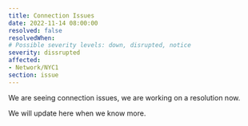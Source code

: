 ```yaml
---
title: Connection Issues
date: 2022-11-14 08:00:00
resolved: false
resolvedWhen:
# Possible severity levels: down, disrupted, notice
severity: dissrupted
affected: 
- Network/NYC1
section: issue
---
```

We are seeing connection issues, we are working on a resolution now.

We will update here when we know more.

